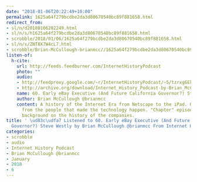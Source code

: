 ```yaml
---
date: "2018-01-06T20:22:49+10:00"
permalink: 1625a64f279bcdbe2da3d80670540bc89f881658.html
redirect_from:
- sl/n/d20180106202249.html
- sl/n/s/h1625a64f279bcdbe2da3d80670540bc89f881658.html
- scrobble/2018/01/06/1625a64f279bcdbe2da3d80670540bc89f881658.html
- sl/n/s/ZNT8X7W4cL7.html
- scrobble/Brian-McCullough-brianmcc//1625a64f279bcdbe2da3d80670540bc89f881658.html
listen-of:
  h-cite:
    url: http://feeds.feedburner.com/InternetHistoryPodcast
    photo: ""
    audio:
    - http://feedproxy.google.com/~r/InternetHistoryPodcast/~5/tzrxg6Ek_Xc/60._Early_eBay_Executive_and_California_Gubanatorial_Candidate__Steve_Westly.mp3
    - http://archive.org/download/Internet_History_Podcast-by-Brian_McCullough/60_Early_eBay_Executive_And_Future_California_Governor_Steve_Westly.mp3
    name: 60. Early eBay Executive (And Future California Governor?) Steve Westly
    author: Brian McCullough @brianmcc
    content: A history of the Internet Era from Netscape to the iPad. Oral histories
      from the people that made the technology happen. "Chapter" episodes providing
      background on the history of the companies.
title: ' \ud83c\udfa7 Listened to 60. Early eBay Executive (And Future California
  Governor?) Steve Westly by Brian McCullough @brianmcc From Internet History Podcast'
categories:
- scrobble
- audio
- Internet History Podcast
- Brian McCullough @brianmcc
- January
- 2018
- 6
---
```

